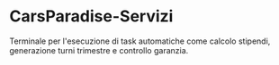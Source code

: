 # CarsParadise-Servizi
Terminale per l'esecuzione di task automatiche come calcolo stipendi, generazione turni trimestre e controllo garanzia.
